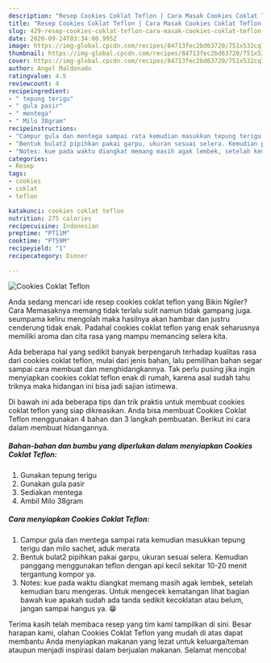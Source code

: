 ```yaml
---
description: "Resep Cookies Coklat Teflon | Cara Masak Cookies Coklat Teflon Yang Enak Dan Mudah"
title: "Resep Cookies Coklat Teflon | Cara Masak Cookies Coklat Teflon Yang Enak Dan Mudah"
slug: 429-resep-cookies-coklat-teflon-cara-masak-cookies-coklat-teflon-yang-enak-dan-mudah
date: 2020-09-24T03:34:00.995Z
image: https://img-global.cpcdn.com/recipes/84713fec2bd63720/751x532cq70/cookies-coklat-teflon-foto-resep-utama.jpg
thumbnail: https://img-global.cpcdn.com/recipes/84713fec2bd63720/751x532cq70/cookies-coklat-teflon-foto-resep-utama.jpg
cover: https://img-global.cpcdn.com/recipes/84713fec2bd63720/751x532cq70/cookies-coklat-teflon-foto-resep-utama.jpg
author: Angel Maldonado
ratingvalue: 4.5
reviewcount: 4
recipeingredient:
- " tepung terigu"
- " gula pasir"
- " mentega"
- " Milo 38gram"
recipeinstructions:
- "Campur gula dan mentega sampai rata kemudian masukkan tepung terigu dan milo sachet, aduk merata"
- "Bentuk bulat2 pipihkan pakai garpu, ukuran sesuai selera. Kemudian panggang menggunakan teflon dengan api kecil sekitar 10-20 menit tergantung kompor ya."
- "Notes: kue pada waktu diangkat memang masih agak lembek, setelah kemudian baru mengeras. Untuk mengecek kematangan lihat bagian bawah kue apakah sudah ada tanda sedikit kecoklatan atau belum, jangan sampai hangus ya. 😁"
categories:
- Resep
tags:
- cookies
- coklat
- teflon

katakunci: cookies coklat teflon 
nutrition: 275 calories
recipecuisine: Indonesian
preptime: "PT11M"
cooktime: "PT59M"
recipeyield: "1"
recipecategory: Dinner

---
```



![Cookies Coklat Teflon](https://img-global.cpcdn.com/recipes/84713fec2bd63720/751x532cq70/cookies-coklat-teflon-foto-resep-utama.jpg)

Anda sedang mencari ide resep cookies coklat teflon yang Bikin Ngiler? Cara Memasaknya memang tidak terlalu sulit namun tidak gampang juga. seumpama keliru mengolah maka hasilnya akan hambar dan justru cenderung tidak enak. Padahal cookies coklat teflon yang enak seharusnya memiliki aroma dan cita rasa yang mampu memancing selera kita.



Ada beberapa hal yang sedikit banyak berpengaruh terhadap kualitas rasa dari cookies coklat teflon, mulai dari jenis bahan, lalu pemilihan bahan segar sampai cara membuat dan menghidangkannya. Tak perlu pusing jika ingin menyiapkan cookies coklat teflon enak di rumah, karena asal sudah tahu triknya maka hidangan ini bisa jadi sajian istimewa.


Di bawah ini ada beberapa tips dan trik praktis untuk membuat cookies coklat teflon yang siap dikreasikan. Anda bisa membuat Cookies Coklat Teflon menggunakan 4 bahan dan 3 langkah pembuatan. Berikut ini cara dalam membuat hidangannya.

<!--inarticleads1-->

##### Bahan-bahan dan bumbu yang diperlukan dalam menyiapkan Cookies Coklat Teflon:

1. Gunakan  tepung terigu
1. Gunakan  gula pasir
1. Sediakan  mentega
1. Ambil  Milo 38gram




<!--inarticleads2-->

##### Cara menyiapkan Cookies Coklat Teflon:

1. Campur gula dan mentega sampai rata kemudian masukkan tepung terigu dan milo sachet, aduk merata
1. Bentuk bulat2 pipihkan pakai garpu, ukuran sesuai selera. Kemudian panggang menggunakan teflon dengan api kecil sekitar 10-20 menit tergantung kompor ya.
1. Notes: kue pada waktu diangkat memang masih agak lembek, setelah kemudian baru mengeras. Untuk mengecek kematangan lihat bagian bawah kue apakah sudah ada tanda sedikit kecoklatan atau belum, jangan sampai hangus ya. 😁




Terima kasih telah membaca resep yang tim kami tampilkan di sini. Besar harapan kami, olahan Cookies Coklat Teflon yang mudah di atas dapat membantu Anda menyiapkan makanan yang lezat untuk keluarga/teman ataupun menjadi inspirasi dalam berjualan makanan. Selamat mencoba!
